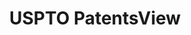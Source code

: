 ---
bigquery: https://console.cloud.google.com/bigquery?p=patents-public-data&d=patentsview&page=dataset
citation: Attribution should be given to PatentsView for use, distribution, or derivative
  works.
code: https://github.com/CSSIP-AIR/PatentsView-Code-Snippets/
contributors: USPTO
cost: None
description: 'PatentsView includes US patent data including raw data (summaries, applications,
  pregrant applications), disambugations of inventors and assignees, and inventor
  gender estimates.  Also foreign priority data, # of figures and sheets, and government
  interest statements.'
documentation: https://patentsview.org/query/builder-faqs
last_edit: 04/11/2022, 06:02:35
location: https://patentsview.org/
maintained_by: USPTO
record_creation_timestamp: 12/2/2020 17:20:46
schema_fields:
- disamb_inventor_id_20171226
- disamb_inventor_id_20200929
- term_extension
- organization
- reldocno
- abstract
- uuid
- num
- subgroup
- disamb_inventor_id_20191008
- main_group
- action_date
- inventor_id
- _102_date
- disamb_inventor_id_20191231
- disamb_inventor_id_20170307
- term_disclaimer
- disamb_assignee_id_20181127
- level_two
- dependent
- citation_id
- section_id
- f102_date
- level_three
- disamb_inventor_id_20171003
- male_flag
- f371_date
- sector_title
- section
- gi_statement
- role
- subclass
- county_fips
- latlong
- mainclass_id
- disamb_inventor_id_20180528
- ipc_class
- date
- doc_type
- disamb_assignee_id_20190820
- classification_data_source
- name
- lawyer_id
- subclass_id
- number
- sequence
- disamb_assignee_id_20200331
- field_title
- length
- county
- category_id
- rawassignee_id
- male
- contract_award_number
- classification_level
- subgroup_id
- subcategory_id
- classification_status
- location_id
- subsection_id
- fname
- applicant_type
- rel_id
- withdrawn
- category
- deceased
- variety
- num_figures
- name_last
- disamb_inventor_id_20190312
- country_transformed
- disamb_inventor_id_20200630
- disamb_assignee_id_20191231
- rule_47
- exemplary
- kind
- disamb_assignee_id_20200630
- state
- lname
- disamb_inventor_id_20200331
- disamb_inventor_id_20201229
- state_fips
- doctype
- relkind
- field_id
- longitude
- city
- _371_date
- country
- application_id
- assignee_id
- latin_name
- disamb_assignee_id_20191008
- level_one
- designation
- rawlocation_id
- status
- title
- symbol_position
- organization_id
- name_first
- text
- disamb_inventor_id_20190820
- disclaimer_date
- disamb_assignee_id_20200929
- num_claims
- disamb_inventor_id_20170808
- disamb_inventor_id_20181127
- latitude
- attribution_status
- group_id
- publication_number
- type
- group
- rawinventor_id
- disamb_assignee_id_20190312
- num_sheets
- series_code
- classification_value
- term_grant
- ipc_version_indicator
- filename
- lapse_of_patent
- patent_id
- id
shortname: patentsview
tags:
- disambiguation
- United States
- gender
terms_of_use: Creative Commons Attribution 4.0 International License.
timeframe: 1963-1999
title: USPTO PatentsView
uuid: cf1780b1-e265-4e49-8d1d-83b9cfe0fd9a
---